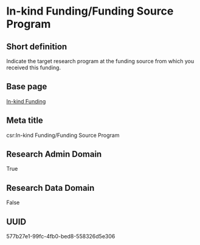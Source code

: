 # In-kind Funding/Funding Source Program
## Short definition
Indicate the target research program at the funding source from which you received this funding.
## Base page
[In-kind Funding](https://github.com/EuroCRIS/CASRAI-Dictionairies/blob/main/Objects/In-kind%20Funding.md)
## Meta title
csr:In-kind Funding/Funding Source Program
## Research Admin Domain
True
## Research Data Domain
False
## UUID
577b27e1-99fc-4fb0-bed8-558326d5e306
